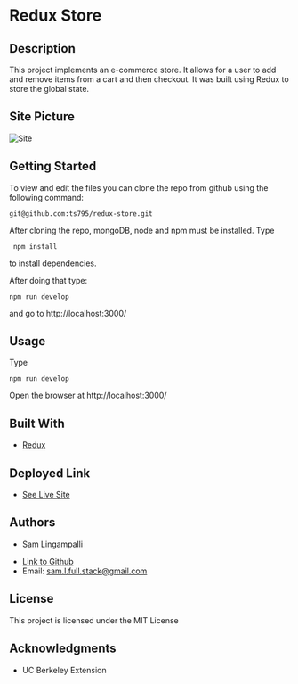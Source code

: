 # Redux Store
## Description

This project implements an e-commerce store. It allows for a user to add and remove items from a cart and then checkout. It was built using Redux to store the global state.

## Site Picture
![Site](./redux-store.gif)

## Getting Started

To view and edit the files you can clone the repo from github using the following command:

```
git@github.com:ts795/redux-store.git
```

After cloning the repo, mongoDB, node and npm must be installed. Type
```
 npm install
```
to install dependencies.

After doing that type:

```
npm run develop
```

and go to http://localhost:3000/


## Usage

Type
```
npm run develop
```
Open the browser at http://localhost:3000/

## Built With
* [Redux](https://redux.js.org/)

## Deployed Link

* [See Live Site](https://salty-forest-02784.herokuapp.com/)

## Authors

* Sam Lingampalli

- [Link to Github](https://github.com/ts795)
- Email: sam.l.full.stack@gmail.com


## License

This project is licensed under the MIT License

## Acknowledgments

* UC Berkeley Extension